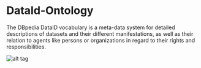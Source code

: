 # DataId-Ontology
The DBpedia DataID vocabulary is a meta-data system for detailed descriptions of datasets and their different manifestations, as well as their relation to agents like persons or organizations in regard to their rights and responsibilities.

![alt tag](https://raw.githubusercontent.com/dbpedia/DataId-Ontology/master/DataIdOntology.png)
